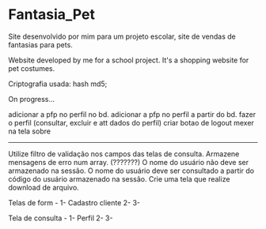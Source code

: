 # Fantasia_Pet
Site desenvolvido por mim para um projeto escolar, site de vendas de fantasias para pets.

Website developed by me for a school project. It's a shopping website for pet costumes.

Criptografia usada: hash md5;

On progress...

adicionar a pfp no perfil no bd.
adicionar a pfp no perfil a partir do bd.
fazer o perfil (consultar, excluir e att dados do perfil)
criar botao de logout
mexer na tela sobre

-------------------
 Utilize filtro de validação nos campos das telas de consulta.
 Armazene mensagens de erro num array.
 (???????) O nome do usuário não deve ser armazenado na sessão. O nome do usuário deve ser consultado a partir do código do usuário armazenado na sessão.
 Crie uma tela que realize download de arquivo.

Telas de form - 
1- Cadastro cliente
2-
3-

Tela de consulta -
1- Perfil
2-
3-